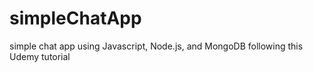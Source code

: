 # simpleChatApp
simple chat app using Javascript, Node.js, and MongoDB following this Udemy tutorial
